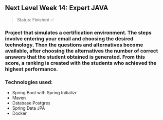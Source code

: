 <h2>Next Level Week 14: Expert JAVA</h2>

> Status: Finished ✅

### <p>Project that simulates a certification environment. The steps involve entering your email and choosing the desired technology. Then the questions and alternatives become available, after choosing the alternatives the number of correct answers that the student obtained is generated. From this score, a ranking is created with the students who achieved the highest performance.

### Technologies used:

+ Spring Boot with Spring Initializr
+ Maven
+ Database Postgres 
+ Spring Data JPA
+  Docker
